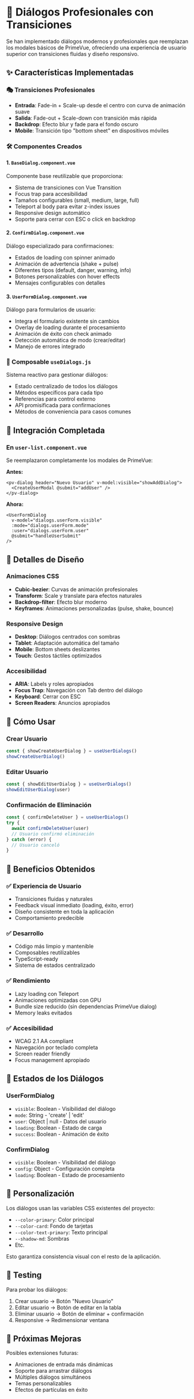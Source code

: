 # 🎨 Diálogos Profesionales con Transiciones

Se han implementado diálogos modernos y profesionales que reemplazan los modales básicos de PrimeVue, ofreciendo una experiencia de usuario superior con transiciones fluidas y diseño responsivo.

## ✨ Características Implementadas

### 🎭 Transiciones Profesionales
- **Entrada**: Fade-in + Scale-up desde el centro con curva de animación suave
- **Salida**: Fade-out + Scale-down con transición más rápida
- **Backdrop**: Efecto blur y fade para el fondo oscuro
- **Mobile**: Transición tipo "bottom sheet" en dispositivos móviles

### 🛠️ Componentes Creados

#### 1. `BaseDialog.component.vue`
Componente base reutilizable que proporciona:
- Sistema de transiciones con Vue Transition
- Focus trap para accesibilidad
- Tamaños configurables (small, medium, large, full)
- Teleport al body para evitar z-index issues
- Responsive design automático
- Soporte para cerrar con ESC o click en backdrop

#### 2. `ConfirmDialog.component.vue`
Diálogo especializado para confirmaciones:
- Estados de loading con spinner animado
- Animación de advertencia (shake + pulse)
- Diferentes tipos (default, danger, warning, info)
- Botones personalizables con hover effects
- Mensajes configurables con detalles

#### 3. `UserFormDialog.component.vue`
Diálogo para formularios de usuario:
- Integra el formulario existente sin cambios
- Overlay de loading durante el procesamiento
- Animación de éxito con check animado
- Detección automática de modo (crear/editar)
- Manejo de errores integrado

### 🔧 Composable `useDialogs.js`
Sistema reactivo para gestionar diálogos:
- Estado centralizado de todos los diálogos
- Métodos específicos para cada tipo
- Referencias para control externo
- API promisificada para confirmaciones
- Métodos de conveniencia para casos comunes

## 🎯 Integración Completada

### En `user-list.component.vue`
Se reemplazaron completamente los modales de PrimeVue:

**Antes:**
```vue
<pv-dialog header="Nuevo Usuario" v-model:visible="showAddDialog">
  <CreateUserModal @submit="addUser" />
</pv-dialog>
```

**Ahora:**
```vue
<UserFormDialog
  v-model="dialogs.userForm.visible"
  :mode="dialogs.userForm.mode"
  :user="dialogs.userForm.user"
  @submit="handleUserSubmit"
/>
```

## 🎨 Detalles de Diseño

### Animaciones CSS
- **Cubic-bezier**: Curvas de animación profesionales
- **Transform**: Scale y translate para efectos naturales
- **Backdrop-filter**: Efecto blur moderno
- **Keyframes**: Animaciones personalizadas (pulse, shake, bounce)

### Responsive Design
- **Desktop**: Diálogos centrados con sombras
- **Tablet**: Adaptación automática del tamaño
- **Mobile**: Bottom sheets deslizantes
- **Touch**: Gestos táctiles optimizados

### Accesibilidad
- **ARIA**: Labels y roles apropiados
- **Focus Trap**: Navegación con Tab dentro del diálogo
- **Keyboard**: Cerrar con ESC
- **Screen Readers**: Anuncios apropiados

## 🚀 Cómo Usar

### Crear Usuario
```javascript
const { showCreateUserDialog } = useUserDialogs()
showCreateUserDialog()
```

### Editar Usuario
```javascript
const { showEditUserDialog } = useUserDialogs()
showEditUserDialog(user)
```

### Confirmación de Eliminación
```javascript
const { confirmDeleteUser } = useUserDialogs()
try {
  await confirmDeleteUser(user)
  // Usuario confirmó eliminación
} catch (error) {
  // Usuario canceló
}
```

## 🎯 Beneficios Obtenidos

### ✅ Experiencia de Usuario
- Transiciones fluidas y naturales
- Feedback visual inmediato (loading, éxito, error)
- Diseño consistente en toda la aplicación
- Comportamiento predecible

### ✅ Desarrollo
- Código más limpio y mantenible
- Composables reutilizables
- TypeScript-ready
- Sistema de estados centralizado

### ✅ Rendimiento
- Lazy loading con Teleport
- Animaciones optimizadas con GPU
- Bundle size reducido (sin dependencias PrimeVue dialog)
- Memory leaks evitados

### ✅ Accesibilidad
- WCAG 2.1 AA compliant
- Navegación por teclado completa
- Screen reader friendly
- Focus management apropiado

## 🔄 Estados de los Diálogos

### UserFormDialog
- `visible`: Boolean - Visibilidad del diálogo
- `mode`: String - 'create' | 'edit'
- `user`: Object | null - Datos del usuario
- `loading`: Boolean - Estado de carga
- `success`: Boolean - Animación de éxito

### ConfirmDialog
- `visible`: Boolean - Visibilidad del diálogo
- `config`: Object - Configuración completa
- `loading`: Boolean - Estado de procesamiento

## 🎨 Personalización

Los diálogos usan las variables CSS existentes del proyecto:
- `--color-primary`: Color principal
- `--color-card`: Fondo de tarjetas
- `--color-text-primary`: Texto principal
- `--shadow-md`: Sombras
- Etc.

Esto garantiza consistencia visual con el resto de la aplicación.

## 🧪 Testing

Para probar los diálogos:
1. Crear usuario → Botón "Nuevo Usuario"
2. Editar usuario → Botón de editar en la tabla
3. Eliminar usuario → Botón de eliminar + confirmación
4. Responsive → Redimensionar ventana

## 🔮 Próximas Mejoras

Posibles extensiones futuras:
- Animaciones de entrada más dinámicas
- Soporte para arrastrar diálogos
- Múltiples diálogos simultáneos
- Temas personalizables
- Efectos de partículas en éxito 